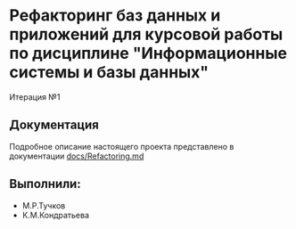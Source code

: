 # Рефакторинг баз данных и приложений для курсовой работы по дисциплине "Информационные системы и базы данных"

Итерация №1

## Документация

Подробное описание настоящего проекта представлено в документации [docs/Refactoring.md](docs/Refactoring.md)

## Выполнили:

- М.Р.Тучков
- К.М.Кондратьева
